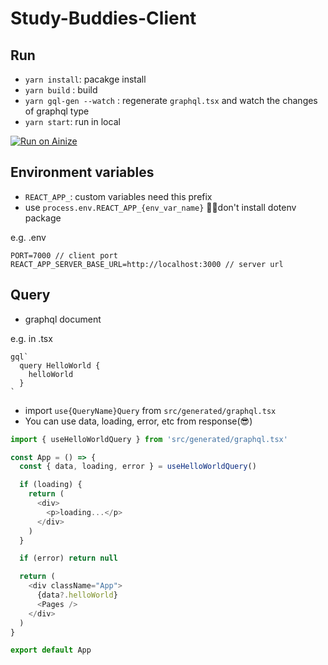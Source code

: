 # Study-Buddies-Client

## Run

- `yarn install`: pacakge install
- `yarn build` : build
- `yarn gql-gen --watch` : regenerate `graphql.tsx` and watch the changes of graphql type
- `yarn start`: run in local

[![Run on Ainize](https://ainize-dev.herokuapp.com/images/run_on_ainize_button.svg)](https://studybuddies-chloe-codes1.endpoint.ainize.ai/)

## Environment variables

- `REACT_APP_`: custom variables need this prefix
- use `process.env.REACT_APP_{env_var_name}`
  🧚‍♀️don't install dotenv package

e.g. .env

```
PORT=7000 // client port
REACT_APP_SERVER_BASE_URL=http://localhost:3000 // server url
```

## Query

- graphql document

e.g. in .tsx

```
gql`
  query HelloWorld {
    helloWorld
  }
`
```

- import `use{QueryName}Query` from `src/generated/graphql.tsx`
- You can use data, loading, error, etc from response(😎)

```typescript
import { useHelloWorldQuery } from 'src/generated/graphql.tsx'

const App = () => {
  const { data, loading, error } = useHelloWorldQuery()

  if (loading) {
    return (
      <div>
        <p>loading...</p>
      </div>
    )
  }

  if (error) return null

  return (
    <div className="App">
      {data?.helloWorld}
      <Pages />
    </div>
  )
}

export default App
```
